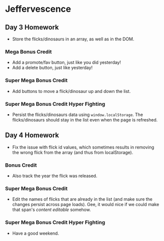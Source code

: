 # Jeffervescence

## Day 3 Homework

* Store the flicks/dinosaurs in an array, as well as in the DOM.

### Mega Bonus Credit

* Add a promote/fav button, just like you did yesterday!
* Add a delete button, just like yesterday!

### Super Mega Bonus Credit

* Add buttons to move a flick/dinosaur up and down the list.

### Super Mega Bonus Credit Hyper Fighting

* Persist the flicks/dinosaurs data using `window.localStorage`.  The flicks/dinosaurs should stay in the list even when the page is refreshed.

## Day 4 Homework

* Fix the issue with flick id values, which sometimes results in removing the wrong flick from the array (and thus from localStorage).

### Bonus Credit

* Also track the year the flick was released.

### Super Mega Bonus Credit

* Edit the names of flicks that are already in the list (and make sure the changes persist across page loads). Gee, it would nice if we could make that span's _content editable_ somehow.

### Super Mega Bonus Credit Hyper Fighting

* Have a good weekend.